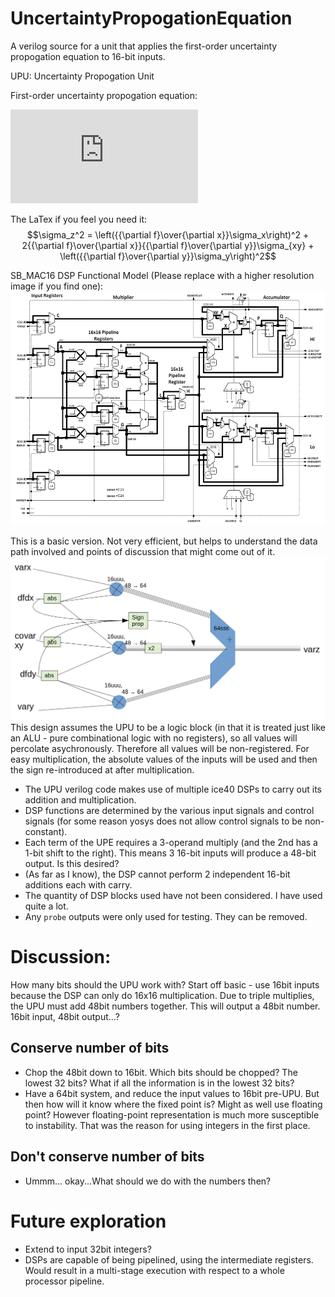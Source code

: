 # UncertaintyPropogationEquation
A verilog source for a unit that applies the first-order uncertainty propogation equation to 16-bit inputs.

UPU: Uncertainty Propogation Unit

First-order uncertainty propogation equation:

![](https://latex.codecogs.com/gif.latex?%5Cdpi%7B120%7D%20%5Clarge%20%24%24%5Csigma_z%5E2%20%3D%20%5Cleft%28%7B%7B%5Cpartial%20f%7D%5Cover%7B%5Cpartial%20x%7D%7D%5Csigma_x%5Cright%29%5E2%20&plus;%202%7B%7B%5Cpartial%20f%7D%5Cover%7B%5Cpartial%20x%7D%7D%7B%7B%5Cpartial%20f%7D%5Cover%7B%5Cpartial%20y%7D%7D%5Csigma_%7Bxy%7D%20&plus;%20%5Cleft%28%7B%7B%5Cpartial%20f%7D%5Cover%7B%5Cpartial%20y%7D%7D%5Csigma_y%5Cright%29%5E2%24%24)

The LaTex if you feel you need it:
$$\sigma_z^2 = \left({{\partial f}\over{\partial x}}\sigma_x\right)^2 + 2{{\partial f}\over{\partial x}}{{\partial f}\over{\partial y}}\sigma_{xy} + \left({{\partial f}\over{\partial y}}\sigma_y\right)^2$$



SB_MAC16 DSP Functional Model (Please replace with a higher resolution image if you find one):
![](docs/DSPschematic.png)


This is a basic version. Not very efficient, but helps to understand the data path involved and points of discussion that might come out of it.
![](docs/BasicIdea.png)
This design assumes the UPU to be a logic block (in that it is treated just like an ALU - pure combinational logic with no registers), so all values will percolate asychronously. Therefore all values will be non-registered.
For easy multiplication, the absolute values of the inputs will be used and then the sign re-introduced at after multiplication.

- The UPU verilog code makes use of multiple ice40 DSPs to carry out its addition and multiplication.
- DSP functions are determined by the various input signals and control signals (for some reason yosys does not allow control signals to be non-constant).
- Each term of the UPE requires a 3-operand multiply (and the 2nd has a 1-bit shift to the right). This means 3 16-bit inputs will produce a 48-bit output. Is this desired?
- (As far as I know), the DSP cannot perform 2 independent 16-bit additions each with carry.
- The quantity of DSP blocks used have not been considered. I have used quite a lot.
- Any `probe` outputs were only used for testing. They can be removed.

# Discussion:
How many bits should the UPU work with?
Start off basic - use 16bit inputs because the DSP can only do 16x16 multiplication.
Due to triple multiplies, the UPU must add 48bit numbers together. This will output a 48bit number.
16bit input, 48bit output...?

## Conserve number of bits
- Chop the 48bit down to 16bit. Which bits should be chopped? The lowest 32 bits? What if all the information is in the lowest 32 bits?
- Have a 64bit system, and reduce the input values to 16bit pre-UPU. But then how will it know where the fixed point is? Might as well use floating point? However floating-point representation is much more susceptible to instability. That was the reason for using integers in the first place.

## Don't conserve number of bits
- Ummm... okay...What should we do with the numbers then?


# Future exploration
- Extend to input 32bit integers?
- DSPs are capable of being pipelined, using the intermediate registers. Would result in a multi-stage execution with respect to a whole processor pipeline.